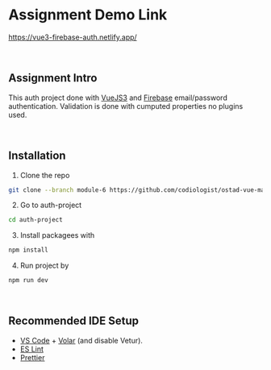# Assignment Demo Link 
https://vue3-firebase-auth.netlify.app/

<br/>

## Assignment Intro
This auth project done with [VueJS3](https://vuejs.org/) and [Firebase](https://firebase.google.com/) email/password authentication. Validation is done with cumputed properties no plugins used.

<br/>

## Installation

1. Clone the repo

```sh
git clone --branch module-6 https://github.com/codiologist/ostad-vue-mastering.git
```

2. Go to auth-project
```sh
cd auth-project
```

3. Install packagees with
```sh
npm install
```

4. Run project by
```sh
npm run dev
```

<br/>


## Recommended IDE Setup

- [VS Code](https://code.visualstudio.com/) + [Volar](https://marketplace.visualstudio.com/items?itemName=Vue.volar) (and disable Vetur).
- [ES Lint](https://eslint.org/)
- [Prettier](https://prettier.io/)